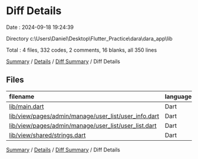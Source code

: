 # Diff Details

Date : 2024-09-18 19:24:39

Directory c:\\Users\\Daniel\\Desktop\\Flutter_Practice\\dara\\dara_app\\lib

Total : 4 files,  332 codes, 2 comments, 16 blanks, all 350 lines

[Summary](results.md) / [Details](details.md) / [Diff Summary](diff.md) / Diff Details

## Files
| filename | language | code | comment | blank | total |
| :--- | :--- | ---: | ---: | ---: | ---: |
| [lib/main.dart](/lib/main.dart) | Dart | 2 | 0 | 0 | 2 |
| [lib/view/pages/admin/manage/user_list/user_info.dart](/lib/view/pages/admin/manage/user_list/user_info.dart) | Dart | 309 | 1 | 15 | 325 |
| [lib/view/pages/admin/manage/user_list/user_list.dart](/lib/view/pages/admin/manage/user_list/user_list.dart) | Dart | 5 | 0 | 0 | 5 |
| [lib/view/shared/strings.dart](/lib/view/shared/strings.dart) | Dart | 16 | 1 | 1 | 18 |

[Summary](results.md) / [Details](details.md) / [Diff Summary](diff.md) / Diff Details